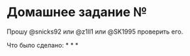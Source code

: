 # Домашнее задание №

Прошу @snicks92 или @z1ll1 или @SK1995 проверить его.

Что было сделано:
*
*
*